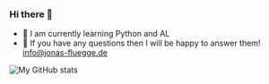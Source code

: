 ### Hi there 👋

- 🌱 I am currently learning Python and AL
- 💬 If you have any questions then I will be happy to answer them! [info@jonas-fluegge.de](mailto:info@jonas-fluegge.de)

![My GitHub stats](https://github-readme-stats-mu-ochre.vercel.app/api?username=jonasfluegge&show_icons=true&theme=radical)
